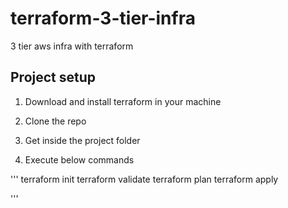 # terraform-3-tier-infra
3 tier aws infra with terraform


## Project setup

1. Download and install terraform in your machine

2. Clone the repo

3. Get inside the project folder

4. Execute below commands

'''
terraform init
terraform validate
terraform plan
terraform apply

'''

